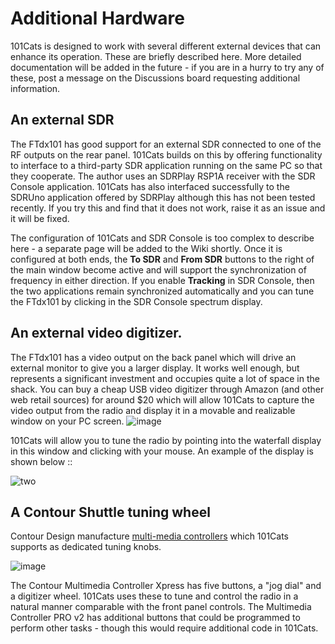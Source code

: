 # Additional Hardware

101Cats is designed to work with several different external devices that can enhance its operation. These are briefly described here. More detailed documentation will be added in the future - if you are in a hurry to try any of these, post a message on the Discussions board requesting additional information.

## An external SDR

The FTdx101 has good support for an external SDR connected to one of the RF outputs on the rear panel. 101Cats builds on this by offering functionality to interface to a third-party SDR application running on the same PC so that they cooperate. The author uses an SDRPlay RSP1A receiver with the SDR Console application. 101Cats has also interfaced successfully to the SDRUno application offered by SDRPlay although this has not been tested recently. If you try this and find that it does not work, raise it as an issue and it will be fixed. 

The configuration of 101Cats and SDR Console is too complex to describe here - a separate page will be added to the Wiki shortly. Once it is configured at both ends, the **To SDR** and **From SDR** buttons to the right of the main window become active and will support the synchronization of frequency in either direction. If you enable **Tracking** in SDR Console, then the two applications remain synchronized automatically and you can tune the FTdx101 by clicking in the SDR Console spectrum display.

## An external video digitizer.

The FTdx101 has a video output on the back panel which will drive an external monitor to give you a larger display. It works well enough, but represents a significant investment and occupies quite a lot of space in the shack. You can buy a cheap USB video digitizer through Amazon (and other web retail sources) for around $20 which will allow 101Cats to capture the video output from the radio and display it in a movable and realizable window on your PC screen. 
![image](https://github.com/martinbradford/101Cats/assets/30900693/5d969778-f67d-49d1-b459-bf219bd7e5b9)


101Cats will allow you to tune the radio by pointing into the waterfall display in this window and clicking with your mouse. An example of the display is shown below ::

![two](https://github.com/martinbradford/101Cats/assets/30900693/f8467b75-4b51-46b2-a9ae-1889939d7220)

## A Contour Shuttle tuning wheel

Contour Design manufacture [multi-media controllers](https://contour-design.co.uk/collections/multimedia-controller) which 101Cats supports as dedicated tuning knobs. 

![image](https://github.com/martinbradford/101Cats/assets/30900693/4d087657-67dd-4af4-a41f-1f31142a6e6b)

The Contour Multimedia Controller Xpress has five buttons, a "jog dial" and a digitizer wheel. 101Cats uses these to tune and control the radio in a natural manner comparable with the front panel controls. The Multimedia Controller PRO v2 has additional buttons that could be programmed to perform other tasks - though this would require additional code in 101Cats.


